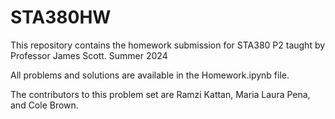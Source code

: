 # STA380HW

This repository contains the homework submission for STA380 P2 taught by Professor James Scott. Summer 2024

All problems and solutions are available in the Homework.ipynb file.

The contributors to this problem set are Ramzi Kattan, Maria Laura Pena, and Cole Brown.
